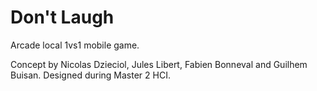 Don't Laugh
===========

Arcade local 1vs1 mobile game.

Concept by Nicolas Dzieciol, Jules Libert, Fabien Bonneval and Guilhem Buisan. Designed during Master 2 HCI.